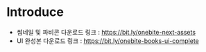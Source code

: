 # Introduce

- 썸네일 및 파비콘 다운로드 링크 : https://bit.ly/onebite-next-assets
- UI 완성본 다운로드 링크 : https://bit.ly/onebite-books-ui-complete
